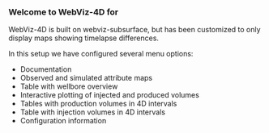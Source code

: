 ### Welcome to WebViz-4D for <field>

WebViz-4D is built on webviz-subsurface, but has been customized to only display maps showing timelapse differences.

In this setup we have configured several menu options:

- Documentation
- Observed and simulated attribute maps
- Table with wellbore overview
- Interactive plotting of injected and produced volumes
- Tables with production volumes in 4D intervals
- Table with injection volumes in 4D intervals
- Configuration information
  


